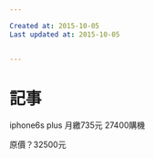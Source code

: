 ```yaml
---

Created at: 2015-10-05
Last updated at: 2015-10-05


---
```


# 記事


iphone6s plus
月繳735元
27400購機

原價？32500元

